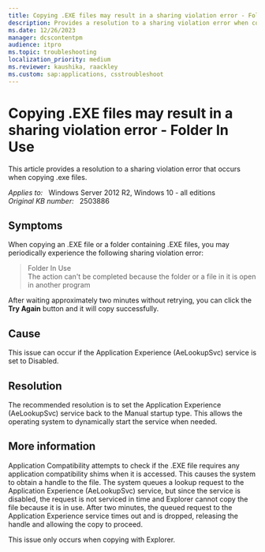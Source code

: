 ```yaml
---
title: Copying .EXE files may result in a sharing violation error - Folder In Use
description: Provides a resolution to a sharing violation error when copying .exe files.
ms.date: 12/26/2023
manager: dcscontentpm
audience: itpro
ms.topic: troubleshooting
localization_priority: medium
ms.reviewer: kaushika, raackley
ms.custom: sap:applications, csstroubleshoot
---
```

# Copying .EXE files may result in a sharing violation error - Folder In Use

This article provides a resolution to a sharing violation error that occurs when copying .exe files.

_Applies to:_ &nbsp; Windows Server 2012 R2, Windows 10 - all editions  
_Original KB number:_ &nbsp; 2503886

## Symptoms

When copying an .EXE file or a folder containing .EXE files, you may periodically experience the following sharing violation error:

> Folder In Use  
The action can't be completed because the folder or a file in it is open in another program

After waiting approximately two minutes without retrying, you can click the **Try Again** button and it will copy successfully.

## Cause

This issue can occur if the Application Experience (AeLookupSvc) service is set to Disabled.

## Resolution

The recommended resolution is to set the Application Experience (AeLookupSvc) service back to the Manual startup type. This allows the operating system to dynamically start the service when needed.

## More information

Application Compatibility attempts to check if the .EXE file requires any application compatibility shims when it is accessed. This causes the system to obtain a handle to the file. The system queues a lookup request to the Application Experience (AeLookupSvc) service, but since the service is disabled, the request is not serviced in time and Explorer cannot copy the file because it is in use. After two minutes, the queued request to the Application Experience service times out and is dropped, releasing the handle and allowing the copy to proceed.

This issue only occurs when copying with Explorer.
